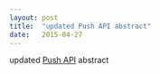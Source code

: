 ```yaml
---
layout: post
title:  "updated Push API abstract"
date:   2015-04-27
---
```


updated [Push API](http://www.w3.org/TR/push-api/) abstract

